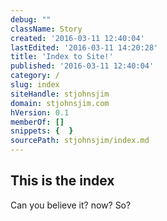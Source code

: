 ```yaml
---
debug: ""
className: Story
created: '2016-03-11 12:40:04'
lastEdited: '2016-03-11 14:20:28'
title: 'Index to Site!'
published: '2016-03-11 12:40:04'
category: /
slug: index
siteHandle: stjohnsjim
domain: stjohnsjim.com
hVersion: 0.1
memberOf: []
snippets: {  }
sourcePath: stjohnsjim/index.md
---
```

## This is the index
Can you believe it?
now?
So?
